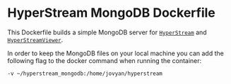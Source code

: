 # HyperStream MongoDB Dockerfile #
This Dockerfile builds a simple MongoDB server for [`HyperStream`](https://github.com/IRC-SPHERE/HyperStream) and [`HyperStreamViewer`](https://github.com/IRC-SPHERE/HyperStreamViewer).

In order to keep the MongoDB files on your local machine you can add the following flag to the docker command when running the container:
```
-v ~/hyperstream_mongodb:/home/jovyan/hyperstream
```
